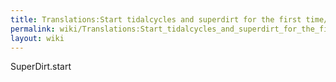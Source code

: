 ```yaml
---
title: Translations:Start tidalcycles and superdirt for the first time/22/fr
permalink: wiki/Translations:Start_tidalcycles_and_superdirt_for_the_first_time/22/fr/
layout: wiki
---
```


SuperDirt.start
